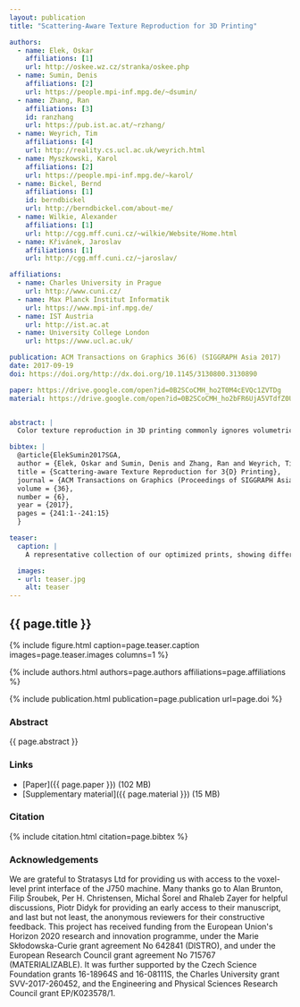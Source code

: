 ```yaml
---
layout: publication
title: "Scattering-Aware Texture Reproduction for 3D Printing"

authors:
  - name: Elek, Oskar
    affiliations: [1]
    url: http://oskee.wz.cz/stranka/oskee.php
  - name: Sumin, Denis
    affiliations: [2]
    url: https://people.mpi-inf.mpg.de/~dsumin/
  - name: Zhang, Ran
    affiliations: [3]
    id: ranzhang
    url: https://pub.ist.ac.at/~rzhang/
  - name: Weyrich, Tim
    affiliations: [4]
    url: http://reality.cs.ucl.ac.uk/weyrich.html
  - name: Myszkowski, Karol
    affiliations: [2]
    url: https://people.mpi-inf.mpg.de/~karol/
  - name: Bickel, Bernd
    affiliations: [1]
    id: berndbickel
    url: http://berndbickel.com/about-me/
  - name: Wilkie, Alexander
    affiliations: [1]
    url: http://cgg.mff.cuni.cz/~wilkie/Website/Home.html
  - name: Křivánek, Jaroslav
    affiliations: [1]
    url: http://cgg.mff.cuni.cz/~jaroslav/

affiliations:
  - name: Charles University in Prague
    url: http://www.cuni.cz/
  - name: Max Planck Institut Informatik
    url: https://www.mpi-inf.mpg.de/
  - name: IST Austria
    url: http://ist.ac.at
  - name: University College London
    url: https://www.ucl.ac.uk/

publication: ACM Transactions on Graphics 36(6) (SIGGRAPH Asia 2017)
date: 2017-09-19
doi: https://doi.org/http://dx.doi.org/10.1145/3130800.3130890

paper: https://drive.google.com/open?id=0B2SCoCMH_ho2T0M4cEVQc1ZVTDg
material: https://drive.google.com/open?id=0B2SCoCMH_ho2bFR6UjA5VTdfZ0U


abstract: |
  Color texture reproduction in 3D printing commonly ignores volumetric light transport (cross-talk) between surface points on a 3D print. Such light diffusion leads to significant blur of details and color bleeding, and is particularly severe for highly translucent resin-based print materials. Given their widely varying scattering properties, this cross-talk between surface points strongly depends on the internal structure of the volume surrounding each surface point. Existing scattering-aware methods use simplified models for light diffusion, and often accept the visual blur as an immutable property of the print medium. In contrast, our work counteracts heterogeneous scattering to obtain the impression of a crisp albedo texture on top of the 3D print, by optimizing for a fully volumetric material distribution that preserves the target appearance. Our method employs an efficient numerical optimizer on top of a general Monte-Carlo simulation of heterogeneous scattering, supported by a practical calibration procedure to obtain scattering parameters from a given set of printer materials. Despite the inherent translucency of the medium, we reproduce detailed surface textures on 3D prints. We evaluate our system using a commercial, five-tone 3D print process and compare against the printer's native color texturing mode, demonstrating that our method preserves high-frequency features well without having to compromise on color gamut.

bibtex: |
  @article{ElekSumin2017SGA,
  author = {Elek, Oskar and Sumin, Denis and Zhang, Ran and Weyrich, Tim and Myszkowski, Karol and Bickel, Bernd and Wilkie, Alexander and K\v{r}iv\'{a}nek, Jaroslav},
  title = {Scattering-aware Texture Reproduction for 3{D} Printing},
  journal = {ACM Transactions on Graphics (Proceedings of SIGGRAPH Asia)},
  volume = {36},
  number = {6},
  year = {2017},
  pages = {241:1--241:15}
  }

teaser:
  caption: |
    A representative collection of our optimized prints, showing different images and patterns that our method reproduces much better that the standard printer driver.   

  images:
  - url: teaser.jpg
    alt: teaser
---
```


## {{ page.title }}

{% include figure.html caption=page.teaser.caption images=page.teaser.images columns=1 %}

{% include authors.html authors=page.authors affiliations=page.affiliations %}

{% include publication.html publication=page.publication url=page.doi %}

### Abstract

{{ page.abstract }}

### Links

* [Paper]({{ page.paper }}) (102 MB)
* [Supplementary material]({{ page.material }}) (15 MB)

### Citation

{% include citation.html citation=page.bibtex %}

### Acknowledgements

We are grateful to Stratasys Ltd for providing us with access to the voxel-level print interface of the J750 machine. Many thanks go to Alan Brunton, Filip Šroubek, Per H. Christensen, Michal Šorel and Rhaleb Zayer for helpful discussions, Piotr Didyk for providing an early access to their manuscript, and last but not least, the anonymous reviewers for their constructive feedback. This project has received funding from the European Union's Horizon 2020 research and innovation programme, under the Marie Skłodowska-Curie grant agreement No 642841 (DISTRO), and under the European Research Council grant agreement No 715767 (MATERIALIZABLE). It was further supported by the Czech Science Foundation grants 16-18964S and 16-08111S, the Charles University grant SVV-2017-260452, and the Engineering and Physical Sciences Research Council grant EP/K023578/1.
